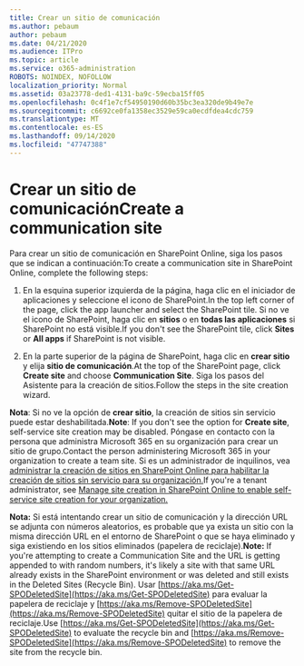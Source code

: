 ```yaml
---
title: Crear un sitio de comunicación
ms.author: pebaum
author: pebaum
ms.date: 04/21/2020
ms.audience: ITPro
ms.topic: article
ms.service: o365-administration
ROBOTS: NOINDEX, NOFOLLOW
localization_priority: Normal
ms.assetid: 03a23778-ded1-4131-ba9c-59ecba15ff05
ms.openlocfilehash: 0c4f1e7cf54950190d60b35bc3ea320de9b49e7e
ms.sourcegitcommit: c6692ce0fa1358ec3529e59ca0ecdfdea4cdc759
ms.translationtype: MT
ms.contentlocale: es-ES
ms.lasthandoff: 09/14/2020
ms.locfileid: "47747388"
---
```

# <a name="create-a-communication-site"></a><span data-ttu-id="91565-102">Crear un sitio de comunicación</span><span class="sxs-lookup"><span data-stu-id="91565-102">Create a communication site</span></span>

<span data-ttu-id="91565-103">Para crear un sitio de comunicación en SharePoint Online, siga los pasos que se indican a continuación:</span><span class="sxs-lookup"><span data-stu-id="91565-103">To create a communication site in SharePoint Online, complete the following steps:</span></span> 
  
1. <span data-ttu-id="91565-104">En la esquina superior izquierda de la página, haga clic en el iniciador de aplicaciones y seleccione el icono de SharePoint.</span><span class="sxs-lookup"><span data-stu-id="91565-104">In the top left corner of the page, click the app launcher and select the SharePoint tile.</span></span> <span data-ttu-id="91565-105">Si no ve el icono de SharePoint, haga clic en **sitios** o en **todas las aplicaciones** si SharePoint no está visible.</span><span class="sxs-lookup"><span data-stu-id="91565-105">If you don't see the SharePoint tile, click **Sites** or **All apps** if SharePoint is not visible.</span></span> 
    
2. <span data-ttu-id="91565-106">En la parte superior de la página de SharePoint, haga clic en **crear sitio** y elija **sitio de comunicación**.</span><span class="sxs-lookup"><span data-stu-id="91565-106">At the top of the SharePoint page, click **Create site** and choose **Communication Site**.</span></span> <span data-ttu-id="91565-107">Siga los pasos del Asistente para la creación de sitios.</span><span class="sxs-lookup"><span data-stu-id="91565-107">Follow the steps in the site creation wizard.</span></span> 
    
 <span data-ttu-id="91565-108">**Nota**: Si no ve la opción de **crear sitio**, la creación de sitios sin servicio puede estar deshabilitada.</span><span class="sxs-lookup"><span data-stu-id="91565-108">**Note**: If you don't see the option for **Create site**, self-service site creation may be disabled.</span></span> <span data-ttu-id="91565-109">Póngase en contacto con la persona que administra Microsoft 365 en su organización para crear un sitio de grupo.</span><span class="sxs-lookup"><span data-stu-id="91565-109">Contact the person administering Microsoft 365 in your organization to create a team site.</span></span> <span data-ttu-id="91565-110">Si es un administrador de inquilinos, vea [administrar la creación de sitios en SharePoint Online para habilitar la creación de sitios sin servicio para su organización.](https://go.microsoft.com/fwlink/?linkid=2018780)</span><span class="sxs-lookup"><span data-stu-id="91565-110">If you're a tenant administrator, see [Manage site creation in SharePoint Online to enable self-service site creation for your organization.](https://go.microsoft.com/fwlink/?linkid=2018780)</span></span>
  
 <span data-ttu-id="91565-111">**Nota:** Si está intentando crear un sitio de comunicación y la dirección URL se adjunta con números aleatorios, es probable que ya exista un sitio con la misma dirección URL en el entorno de SharePoint o que se haya eliminado y siga existiendo en los sitios eliminados (papelera de reciclaje).</span><span class="sxs-lookup"><span data-stu-id="91565-111">**Note:** If you're attempting to create a Communication Site and the URL is getting appended to with random numbers, it's likely a site with that same URL already exists in the SharePoint environment or was deleted and still exists in the Deleted Sites (Recycle Bin).</span></span> <span data-ttu-id="91565-112">Usar [https://aka.ms/Get-SPODeletedSite](https://aka.ms/Get-SPODeletedSite) para evaluar la papelera de reciclaje y [https://aka.ms/Remove-SPODeletedSite](https://aka.ms/Remove-SPODeletedSite) quitar el sitio de la papelera de reciclaje.</span><span class="sxs-lookup"><span data-stu-id="91565-112">Use [https://aka.ms/Get-SPODeletedSite](https://aka.ms/Get-SPODeletedSite) to evaluate the recycle bin and [https://aka.ms/Remove-SPODeletedSite](https://aka.ms/Remove-SPODeletedSite) to remove the site from the recycle bin.</span></span> 
  

